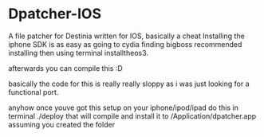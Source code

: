 Dpatcher-IOS
============

A file patcher for Destinia written for IOS, basically a cheat 
Installing the iphone SDK is as easy as going to cydia finding bigboss recommended installing then using terminal installtheos3.

afterwards you can compile this :D

basically the code for this is really really sloppy as i was just looking for a functional port.

anyhow once youve got this setup on your iphone/ipod/ipad do this in terminal ./deploy that will compile and install it to /Application/dpatcher.app assuming you created the folder
